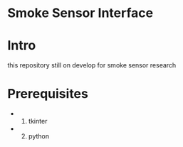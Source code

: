 # Smoke Sensor Interface

Intro
=================
  this repository still on develop for smoke sensor research

Prerequisites
=================
* 1. tkinter
* 2. python